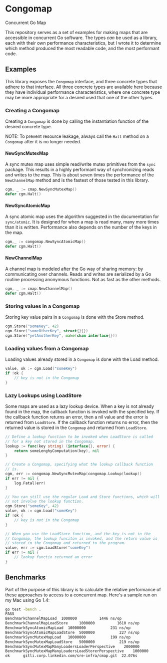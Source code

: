 # Congomap

Concurrent Go Map

This repository serves as a set of examples for making maps that are
accessible in concurrent Go software. The types _can_ be used as a
library, each with their own performance characteristics, but I wrote
it to determine which method produced the most readable code, and the
most performant code.

## Examples

This library exposes the `Congomap` interface, and three concrete
types that adhere to that interface. All three concrete types are
available here because they have individual performance
characteristics, where one concrete type may be more appropriate for a
desired used that one of the other types.

### Creating a Congomap

Creating a `Congomap` is done by calling the instantiation function of
the desired concrete type.

NOTE: To prevent resource leakage, always call the `Halt` method on a
`Congomap` after it is no longer needed.

#### NewSyncMutexMap

A sync mutex map uses simple read/write mutex primitives from the
`sync` package. This results in a highly performant way of
synchronizing reads and writes to the map. This is about seven times
the performance of the `NewChannelMap` method and is the fastest of
those tested in this library.

```Go
cgm, _ := cmap.NewSyncMutexMap()
defer cgm.Halt()
```

#### NewSyncAtomicMap

A sync atomic map uses the algorithm suggested in the documentation
for `sync/atomic`. It is designed for when a map is read many, many
more times than it is written. Performance also depends on the number
of the keys in the map.

```Go
cgm,_ := congomap.NewSyncAtomicMap()
defer cgm.Halt()
```

#### NewChannelMap

A channel map is modeled after the Go way of sharing memory: by
communicating over channels. Reads and writes are serialized by a Go
routine processing anonymous functions. Not as fast as the other
methods.

```Go
cgm, _ := cmap.NewChannelMap()
defer cgm.Halt()
```

### Storing values in a Congomap

Storing key value pairs in a `Congomap` is done with the Store method.

```Go
cgm.Store("someKey", 42)
cgm.Store("someOtherKey", struct{}{})
cgm.Store("yetAnotherKey", make(chan interface{}))
```

### Loading values from a Congomap

Loading values already stored in a `Congomap` is done with the Load
method.

```Go
value, ok := cgm.Load("someKey")
if !ok {
    // key is not in the Congomap
}
```

### Lazy Lookups using LoadStore

Some maps are used as a lazy lookup device. When a key is not already
found in the map, the callback function is invoked with the specified
key. If the callback function returns an error, then a nil value and
the error is returned from `LoadStore`. If the callback function
returns no error, then the returned value is stored in the `Congomap`
and returned from `LoadStore`.

```Go
// Define a lookup function to be invoked when LoadStore is called
// for a key not stored in the Congomap.
lookup := func(key string) (interface{}, error) {
    return someLenghyComputation(key), nil
}

// Create a Congomap, specifying what the lookup callback function
// is.
cgm, err := congomap.NewSyncMutexMap(congomap.Lookup(lookup))
if err != nil {
    log.Fatal(err)
}

// You can still use the regular Load and Store functions, which will
// not involve the lookup function.
cgm.Store("someKey", 42)
value, ok := cgm.Load("someKey")
if !ok {
    // key is not in the Congomap
}

// When you use the LoadStore function, and the key is not in the
// Congomap, the lookup funciton is invoked, and the return value is
// stored in the Congomap and returned to the program.
value, err := cgm.LoadStore("someKey")
if err != nil {
    // lookup functio returned an error
}
```

## Benchmarks

Part of the purpose of this library is to calculate the relative
performance of these approaches to access to a concurrent map. Here's
a sample run on my Mac using Go 1.4:

```bash
go test -bench .
PASS
BenchmarkChannelMapLoad  1000000          1446 ns/op
BenchmarkChannelMapLoadStore     1000000          1610 ns/op
BenchmarkSyncAtomicMapLoad	10000000           231 ns/op
BenchmarkSyncAtomicMapLoadStore  5000000           227 ns/op
BenchmarkSyncMutexMapLoad	10000000           199 ns/op
BenchmarkSyncMutexMapLoadStore   5000000           219 ns/op
BenchmarkSyncMutexMapManyLoadersLoaderPerspective    2000000           690 ns/op
BenchmarkSyncMutexMapManyLoadersLoadStorerPerspective    1000000          9182 ns/op
ok      gitli.corp.linkedin.com/sre-infra/cmap.git	22.076s
```
